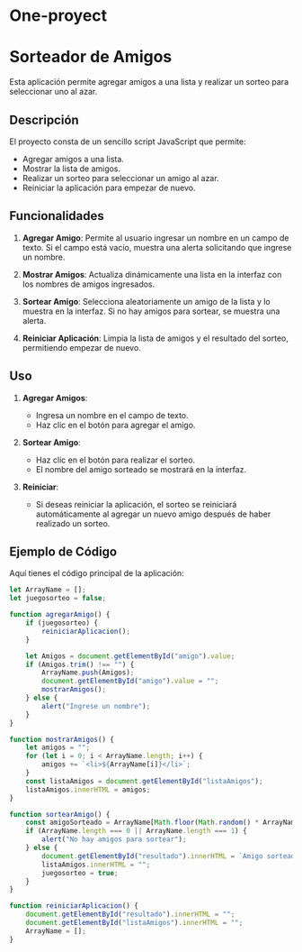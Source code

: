 # One-proyect

# Sorteador de Amigos

Esta aplicación permite agregar amigos a una lista y realizar un sorteo para seleccionar uno al azar.

## Descripción

El proyecto consta de un sencillo script JavaScript que permite:
- Agregar amigos a una lista.
- Mostrar la lista de amigos.
- Realizar un sorteo para seleccionar un amigo al azar.
- Reiniciar la aplicación para empezar de nuevo.

## Funcionalidades

1. **Agregar Amigo**: Permite al usuario ingresar un nombre en un campo de texto. Si el campo está vacío, muestra una alerta solicitando que ingrese un nombre.

2. **Mostrar Amigos**: Actualiza dinámicamente una lista en la interfaz con los nombres de amigos ingresados.

3. **Sortear Amigo**: Selecciona aleatoriamente un amigo de la lista y lo muestra en la interfaz. Si no hay amigos para sortear, se muestra una alerta.

4. **Reiniciar Aplicación**: Limpia la lista de amigos y el resultado del sorteo, permitiendo empezar de nuevo.

## Uso

1. **Agregar Amigos**:
   - Ingresa un nombre en el campo de texto.
   - Haz clic en el botón para agregar el amigo.

2. **Sortear Amigo**:
   - Haz clic en el botón para realizar el sorteo.
   - El nombre del amigo sorteado se mostrará en la interfaz.

3. **Reiniciar**:
   - Si deseas reiniciar la aplicación, el sorteo se reiniciará automáticamente al agregar un nuevo amigo después de haber realizado un sorteo.

## Ejemplo de Código

Aquí tienes el código principal de la aplicación:

```javascript
let ArrayName = [];
let juegosorteo = false;    

function agregarAmigo() {
    if (juegosorteo) {
        reiniciarAplicacion();
    }

    let Amigos = document.getElementById("amigo").value;
    if (Amigos.trim() !== "") {
        ArrayName.push(Amigos); 
        document.getElementById("amigo").value = "";
        mostrarAmigos();
    } else {
        alert("Ingrese un nombre");
    }
}

function mostrarAmigos() {
    let amigos = "";   
    for (let i = 0; i < ArrayName.length; i++) {
        amigos += `<li>${ArrayName[i]}</li>`;
    }
    const listaAmigos = document.getElementById("listaAmigos");
    listaAmigos.innerHTML = amigos;
}

function sortearAmigo() {
    const amigoSorteado = ArrayName[Math.floor(Math.random() * ArrayName.length)];
    if (ArrayName.length === 0 || ArrayName.length === 1) { 
        alert("No hay amigos para sortear");
    } else {
        document.getElementById("resultado").innerHTML = `Amigo sorteado: ${amigoSorteado}`;
        listaAmigos.innerHTML = "";
        juegosorteo = true; 
    }
}

function reiniciarAplicacion() {
    document.getElementById("resultado").innerHTML = "";
    document.getElementById("listaAmigos").innerHTML = "";
    ArrayName = [];
}
